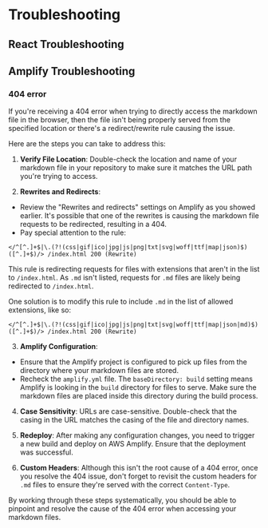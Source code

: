 # Troubleshooting

## React Troubleshooting

## Amplify Troubleshooting

### 404 error

If you're receiving a 404 error when trying to directly access the markdown file in the browser, then the file isn't being properly served from the specified location or there's a redirect/rewrite rule causing the issue.

Here are the steps you can take to address this:

1. **Verify File Location**: Double-check the location and name of your markdown file in your repository to make sure it matches the URL path you're trying to access.

2. **Rewrites and Redirects**:
- Review the "Rewrites and redirects" settings on Amplify as you showed earlier. It's possible that one of the rewrites is causing the markdown file requests to be redirected, resulting in a 404.
- Pay special attention to the rule:

```
</^[^.]+$|\.(?!(css|gif|ico|jpg|js|png|txt|svg|woff|ttf|map|json)$)([^.]+$)/> /index.html 200 (Rewrite)
```

This rule is redirecting requests for files with extensions that aren't in the list to `/index.html`. As `.md` isn't listed, requests for `.md` files are likely being redirected to `/index.html`.

One solution is to modify this rule to include `.md` in the list of allowed extensions, like so:

```
</^[^.]+$|\.(?!(css|gif|ico|jpg|js|png|txt|svg|woff|ttf|map|json|md)$)([^.]+$)/> /index.html 200 (Rewrite)
```

3. **Amplify Configuration**:
- Ensure that the Amplify project is configured to pick up files from the directory where your markdown files are stored.
- Recheck the `amplify.yml` file. The `baseDirectory: build` setting means Amplify is looking in the `build` directory for files to serve. Make sure the markdown files are placed inside this directory during the build process.

4. **Case Sensitivity**: URLs are case-sensitive. Double-check that the casing in the URL matches the casing of the file and directory names.

5. **Redeploy**: After making any configuration changes, you need to trigger a new build and deploy on AWS Amplify. Ensure that the deployment was successful.

6. **Custom Headers**: Although this isn't the root cause of a 404 error, once you resolve the 404 issue, don't forget to revisit the custom headers for `.md` files to ensure they're served with the correct `Content-Type`.

By working through these steps systematically, you should be able to pinpoint and resolve the cause of the 404 error when accessing your markdown files.